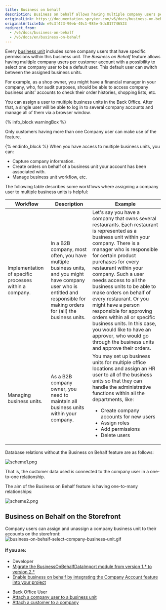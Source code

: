 ```yaml
---
title: Business on behalf
description: Business on behalf allows having multiple company users per customer account with a possibility to select one company user to be a default user.
originalLink: https://documentation.spryker.com/v6/docs/business-on-behalf
originalArticleId: e9c3f423-90eb-40c1-985e-5dc817746523
redirect_from:
  - /v6/docs/business-on-behalf
  - /v6/docs/en/business-on-behalf
---
```


Every [business unit](/docs/scos/user/features/{{page.version}}/company-account/company-account-feature-overview/business-units.html) includes some company users that have specific permissions within this business unit. The *Business on Behalf* feature allows having multiple company users per customer account with a possibility to select one company user to be a default user. This default user can switch between the assigned business units.

For example, as a shop owner, you might have a financial manager in your company, who, for audit purposes, should be able to access company business units' accounts to check their order histories, shopping lists, etc.

You can assign a user to multiple business units in the Back Office. After that, a single user will be able to log in to several company accounts and manage all of them via a browser window.

{% info_block warningBox %}

Only customers having more than one Company user can make use of the feature.

{% endinfo_block %}
When you have access to multiple business units, you can:

* Capture company information.
* Create orders on behalf of a business unit your account has been associated with.
* Manage business unit workflow, etc.

The following table describes some workflows where assigning a company user to multiple business units is helpful:

| Workflow | Description | Example |
| --- | --- | --- |
| Implementation of specific processes within a company. | In a B2B company, most often, you have multiple business units, and you might have company user who is entitled and responsible for making orders for (all) the business units. | Let's say you have a company that owns several restaurants. Each restaurant is represented as a business unit within your company. There is a manager who is responsible for certain product purchases for every restaurant within your company. Such a user needs access to all the business units to be able to make orders on behalf of every restaurant. Or you might have a person responsible for approving orders within all or specific business units. In this case, you would like to have an approver, who would go through the business units and approve their orders.|
|Managing business units. | As a B2B company owner, you need to maintain all business units within your company. | You may set up business units for multiple office locations and assign an HR user to all of the business units so that they can handle the administrative functions within all the departments, like:<ul><li>Create company accounts for new users</li><li>Assign roles</li><li>Add permissions</li><li>Delete users</li></ul> |

Database relations without the Business on Behalf feature are as follows:

![scheme1.png](https://spryker.s3.eu-central-1.amazonaws.com/docs/Features/Company+Account+Management/Business+on+Behalf/Business+on+Behalf+Feature+Overview/scheme1.png)

That is, the customer data used is connected to the company user in a one-to-one relationship.

The aim of the Business on Behalf feature is having one-to-many relationships:

![scheme2.png](https://spryker.s3.eu-central-1.amazonaws.com/docs/Features/Company+Account+Management/Business+on+Behalf/Business+on+Behalf+Feature+Overview/scheme2.png)

## Business on Behalf on the Storefront

Company users can assign and unassign a company business unit to their accounts on the storefront:
![business-on-behalf-select-company-business-unit.gif](https://spryker.s3.eu-central-1.amazonaws.com/docs/Features/Company+Account+Management/Business+on+Behalf/Business+on+Behalf+Feature+Overview/business-on-behalf-select-company-business-unit.gif)



#### If you are:

<div class="mr-container">
    <div class="mr-list-container">
        <!-- col1 -->
        <div class="mr-col">
            <ul class="mr-list mr-list-green">
                <li class="mr-title">Developer</li>
                <li><a href="https://documentation.spryker.com/docs/mg-business-on-behalf-data-import#upgrading-from-version-1-1-0-to-version-2-0-0" class="mr-link">Migrate the BusinessOnBehalfDataImport module from version 1.* to version 2.*</a></li>
                <li><a href="https://documentation.spryker.com/docs/company-account-integration" class="mr-link">Enable business on behalf by integrating the Company Account feature into your project</a></li>
            </ul>
        </div>
         <!-- col2 -->
        <div class="mr-col">
            <ul class="mr-list mr-list-blue">
                <li class="mr-title"> Back Office User</li>
                <li><a href="https://documentation.spryker.com/docs/managing-company-users#attaching-a-company-user-to-a-business-unit" class="mr-link">Attach a company user to a business unit</a></li>
                <li><a href="https://documentation.spryker.com/docs/customers-reference-information#b2b--attach-customer-to-company-page" class="mr-link">Attach a customer to a company</a></li>
               </ul>
        </div>
        </div>
</div>
